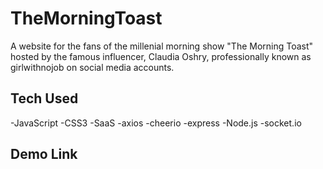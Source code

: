 # TheMorningToast

A website for the fans of the millenial morning show "The Morning Toast" hosted by the famous influencer, Claudia Oshry, professionally known as girlwithnojob on social media accounts.

## Tech Used

-JavaScript
-CSS3
-SaaS
-axios
-cheerio
-express
-Node.js
-socket.io

## Demo Link
